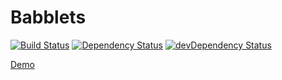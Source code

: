 # Babblets

[![Build Status](https://travis-ci.org/tu4mo/babblets.svg?branch=master)](https://travis-ci.org/tu4mo/babblets)
[![Dependency Status](https://david-dm.org/tu4mo/babblets.svg)](https://david-dm.org/tu4mo/babblets)
[![devDependency Status](https://david-dm.org/tu4mo/babblets/dev-status.svg)](https://david-dm.org/tu4mo/babblets#info=devDependencies)

[Demo](https://babblets.herokuapp.com)
